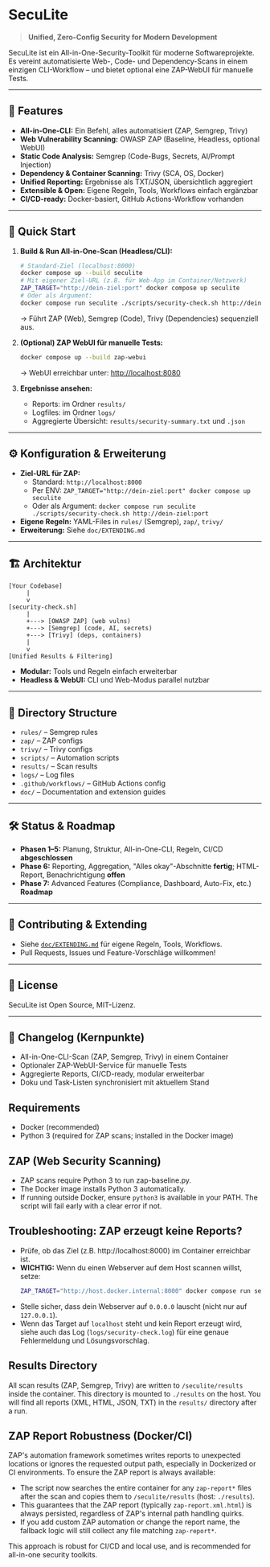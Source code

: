 # SecuLite

> **Unified, Zero-Config Security for Modern Development**

SecuLite ist ein All-in-One-Security-Toolkit für moderne Softwareprojekte. Es vereint automatisierte Web-, Code- und Dependency-Scans in einem einzigen CLI-Workflow – und bietet optional eine ZAP-WebUI für manuelle Tests.

---

## 🚀 Features

- **All-in-One-CLI:** Ein Befehl, alles automatisiert (ZAP, Semgrep, Trivy)
- **Web Vulnerability Scanning:** OWASP ZAP (Baseline, Headless, optional WebUI)
- **Static Code Analysis:** Semgrep (Code-Bugs, Secrets, AI/Prompt Injection)
- **Dependency & Container Scanning:** Trivy (SCA, OS, Docker)
- **Unified Reporting:** Ergebnisse als TXT/JSON, übersichtlich aggregiert
- **Extensible & Open:** Eigene Regeln, Tools, Workflows einfach ergänzbar
- **CI/CD-ready:** Docker-basiert, GitHub Actions-Workflow vorhanden

---

## 🏁 Quick Start

1. **Build & Run All-in-One-Scan (Headless/CLI):**
   ```sh
   # Standard-Ziel (localhost:8000)
   docker compose up --build seculite
   # Mit eigener Ziel-URL (z.B. für Web-App im Container/Netzwerk)
   ZAP_TARGET="http://dein-ziel:port" docker compose up seculite
   # Oder als Argument:
   docker compose run seculite ./scripts/security-check.sh http://dein-ziel:port
   ```
   → Führt ZAP (Web), Semgrep (Code), Trivy (Dependencies) sequenziell aus.

2. **(Optional) ZAP WebUI für manuelle Tests:**
   ```sh
   docker compose up --build zap-webui
   ```
   → WebUI erreichbar unter: [http://localhost:8080](http://localhost:8080)

3. **Ergebnisse ansehen:**
   - Reports: im Ordner `results/`
   - Logfiles: im Ordner `logs/`
   - Aggregierte Übersicht: `results/security-summary.txt` und `.json`

---

## ⚙️ Konfiguration & Erweiterung

- **Ziel-URL für ZAP:**
  - Standard: `http://localhost:8000`
  - Per ENV: `ZAP_TARGET="http://dein-ziel:port" docker compose up seculite`
  - Oder als Argument: `docker compose run seculite ./scripts/security-check.sh http://dein-ziel:port`
- **Eigene Regeln:** YAML-Files in `rules/` (Semgrep), `zap/`, `trivy/`
- **Erweiterung:** Siehe `doc/EXTENDING.md`

---

## 🏗 Architektur

```
[Your Codebase]
     |
     v
[security-check.sh]
     |
     +---> [OWASP ZAP] (web vulns)
     +---> [Semgrep] (code, AI, secrets)
     +---> [Trivy] (deps, containers)
     |
     v
[Unified Results & Filtering]
```
- **Modular:** Tools und Regeln einfach erweiterbar
- **Headless & WebUI:** CLI und Web-Modus parallel nutzbar

---

## 📂 Directory Structure

- `rules/` – Semgrep rules
- `zap/` – ZAP configs
- `trivy/` – Trivy configs
- `scripts/` – Automation scripts
- `results/` – Scan results
- `logs/` – Log files
- `.github/workflows/` – GitHub Actions config
- `doc/` – Documentation and extension guides

---

## 🛠️ Status & Roadmap

- **Phasen 1–5:** Planung, Struktur, All-in-One-CLI, Regeln, CI/CD **abgeschlossen**
- **Phase 6:** Reporting, Aggregation, "Alles okay"-Abschnitte **fertig**; HTML-Report, Benachrichtigung **offen**
- **Phase 7:** Advanced Features (Compliance, Dashboard, Auto-Fix, etc.) **Roadmap**

---

## 🤝 Contributing & Extending

- Siehe [`doc/EXTENDING.md`](doc/EXTENDING.md) für eigene Regeln, Tools, Workflows.
- Pull Requests, Issues und Feature-Vorschläge willkommen!

---

## 📄 License

SecuLite ist Open Source, MIT-Lizenz.

---

## 📝 Changelog (Kernpunkte)
- All-in-One-CLI-Scan (ZAP, Semgrep, Trivy) in einem Container
- Optionaler ZAP-WebUI-Service für manuelle Tests
- Aggregierte Reports, CI/CD-ready, modular erweiterbar
- Doku und Task-Listen synchronisiert mit aktuellem Stand

## Requirements
- Docker (recommended)
- Python 3 (required for ZAP scans; installed in the Docker image)

## ZAP (Web Security Scanning)
- ZAP scans require Python 3 to run zap-baseline.py.
- The Docker image installs Python 3 automatically.
- If running outside Docker, ensure `python3` is available in your PATH. The script will fail early with a clear error if not.

## Troubleshooting: ZAP erzeugt keine Reports?
- Prüfe, ob das Ziel (z.B. http://localhost:8000) im Container erreichbar ist.
- **WICHTIG:** Wenn du einen Webserver auf dem Host scannen willst, setze:
  ```sh
  ZAP_TARGET="http://host.docker.internal:8000" docker compose run seculite
  ```
- Stelle sicher, dass dein Webserver auf `0.0.0.0` lauscht (nicht nur auf `127.0.0.1`).
- Wenn das Target auf `localhost` steht und kein Report erzeugt wird, siehe auch das Log (`logs/security-check.log`) für eine genaue Fehlermeldung und Lösungsvorschlag.

## Results Directory

All scan results (ZAP, Semgrep, Trivy) are written to `/seculite/results` inside the container. This directory is mounted to `./results` on the host. You will find all reports (XML, HTML, JSON, TXT) in the `results/` directory after a run.

## ZAP Report Robustness (Docker/CI)

ZAP's automation framework sometimes writes reports to unexpected locations or ignores the requested output path, especially in Dockerized or CI environments. To ensure the ZAP report is always available:

- The script now searches the entire container for any `zap-report*` files after the scan and copies them to `/seculite/results` (host: `./results`).
- This guarantees that the ZAP report (typically `zap-report.xml.html`) is always persisted, regardless of ZAP's internal path handling quirks.
- If you add custom ZAP automation or change the report name, the fallback logic will still collect any file matching `zap-report*`.

This approach is robust for CI/CD and local use, and is recommended for all-in-one security toolkits.
